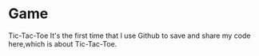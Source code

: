 # Game
Tic-Tac-Toe
It's the first time that I use Github to save and share my code here,which is about Tic-Tac-Toe.
